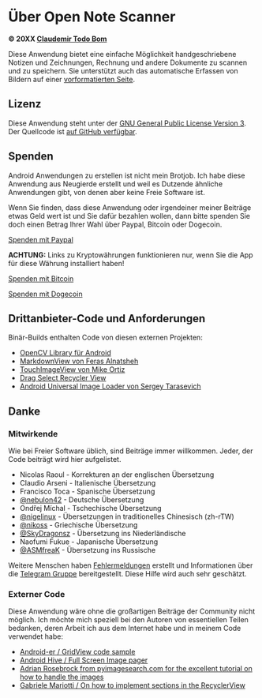 Über Open Note Scanner
=======================

**© 20XX [Claudemir Todo Bom](http://todobom.com)**

Diese Anwendung bietet eine einfache Möglichkeit handgeschriebene Notizen und Zeichnungen, Rechnung und andere Dokumente zu scannen und zu speichern. Sie unterstützt auch das automatische Erfassen von Bildern auf einer [vorformatierten Seite](https://github.com/ctodobom/OpenNoteScanner/raw/master/Page%20Templates/A4%20with%202%20pages.pdf).


Lizenz
-------

Diese Anwendung steht unter der [GNU General Public License Version 3](http://www.gnu.org/licenses/gpl.txt). Der Quellcode ist [auf GitHub verfügbar](http://github.com/ctodobom/OpenNoteScanner).

Spenden
---------

Android Anwendungen zu erstellen ist nicht mein Brotjob. Ich habe diese Anwendung aus Neugierde erstellt und weil es Dutzende ähnliche Anwendungen gibt, von denen aber keine Freie Software ist.

Wenn Sie finden, dass diese Anwendung oder irgendeiner meiner Beiträge etwas Geld wert ist und Sie dafür bezahlen wollen, dann bitte spenden Sie doch einen Betrag Ihrer Wahl über Paypal, Bitcoin oder Dogecoin.

[Spenden mit Paypal](https://www.paypal.com/cgi-bin/webscr?cmd=_s-xclick&hosted_button_id=X6XHVCPMRQEL4)

**ACHTUNG:** Links zu Kryptowährungen funktionieren nur, wenn Sie die App für diese Währung installiert haben!

[Spenden mit Bitcoin](bitcoin:1H5tqKZoWdqkR54PGe9w67EzBnLXHBFmt9)

[Spenden mit Dogecoin](dogecoin:DFBaP724XR3rfs9wFahBd353yFkgkqatvd)


Drittanbieter-Code und Anforderungen
----------------------------------

Binär-Builds enthalten Code von diesen externen Projekten:

* [OpenCV Library für Android](http://www.opencv.org)
* [MarkdownView von Feras Alnatsheh](https://github.com/falnatsheh/MarkdownView)
* [TouchImageView von Mike Ortiz](https://github.com/MikeOrtiz/TouchImageView)
* [Drag Select Recycler View](https://github.com/afollestad/drag-select-recyclerview)
* [Android Universal Image Loader von Sergey Tarasevich](https://github.com/nostra13/Android-Universal-Image-Loader)

Danke
------

### Mitwirkende

Wie bei Freier Software üblich, sind Beiträge immer willkommen. Jeder, der Code beiträgt wird hier aufgelistet.

* Nicolas Raoul - Korrekturen an der englischen Übersetzung
* Claudio Arseni - Italienische Übersetzung
* Francisco Toca - Spanische Übersetzung
* [@nebulon42](https://github.com/nebulon42) - Deutsche Übersetzung
* Ondřej Míchal - Tschechische Übersetzung
* [@nigelinux](https://github.com/nigelinux) - Übersetzungen in traditionelles Chinesisch (zh-rTW)
* [@nikoss](https://github.com/nikoss) - Griechische Übersetzung
* [@SkyDragonsz](https://github.com/SkyDragonsz) - Übersetzung ins Niederländische
* Naofumi Fukue - Japanische Übersetzung
* [@ASMfreaK](https://github.com/ASMfreaK) - Übersetzung ins Russische

Weitere Menschen haben [Fehlermeldungen](https://github.com/ctodobom/OpenNoteScanner/issues) erstellt und Informationen über die [Telegram Gruppe](https://t.me/OpenNoteScanner) bereitgestellt. Diese Hilfe wird auch sehr geschätzt.

### Externer Code

Diese Anwendung wäre ohne die großartigen Beiträge der Community nicht möglich. Ich möchte mich speziell bei den Autoren von essentiellen Teilen bedanken, deren Arbeit ich aus dem Internet habe und in meinem Code verwendet habe:

* [Android-er / GridView code sample](http://android-er.blogspot.com.br/2012/07/gridview-loading-photos-from-sd-card.html)
* [Android Hive / Full Screen Image pager](http://www.androidhive.info/2013/09/android-fullscreen-image-slider-with-swipe-and-pinch-zoom-gestures/)
* [Adrian Rosebrock from pyimagesearch.com for the excellent tutorial on how to handle the images](http://www.pyimagesearch.com/2014/09/01/build-kick-ass-mobile-document-scanner-just-5-minutes/)
* [Gabriele Mariotti / On how to implement sections in the RecyclerView](https://gist.github.com/gabrielemariotti/e81e126227f8a4bb339c)
